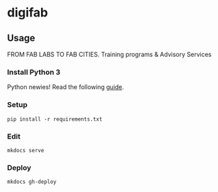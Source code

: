 # digifab

## Usage

FROM FAB LABS TO FAB CITIES. Training programs & Advisory Services

### Install Python 3

Python newies! Read the following [guide](https://realpython.com/installing-python/).

### Setup

`pip install -r requirements.txt`

### Edit

`mkdocs serve`

### Deploy

`mkdocs gh-deploy`
